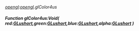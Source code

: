 _[opengl](../../modules/opengl/opengl-module.md):[opengl](../../modules/opengl/opengl-module.md).glColor4us_
##### Function glColor4us:Void( red:[GLushort](../../modules/opengl/opengl-glushort.md),green:[GLushort](../../modules/opengl/opengl-glushort.md),blue:[GLushort](../../modules/opengl/opengl-glushort.md),alpha:[GLushort](../../modules/opengl/opengl-glushort.md) )
